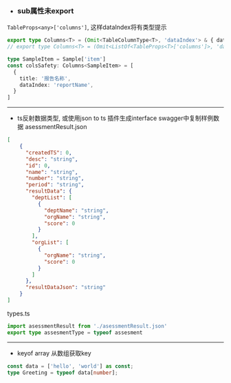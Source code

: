 - ### sub属性未export
`TableProps<any>['columns']`, 这样dataIndex将有类型提示
```ts
export type Columns<T> = (Omit<TableColumnType<T>, 'dataIndex'> & { dataIndex?: keyof T })[]
// export type Columns<T> = (Omit<ListOf<TableProps<T>['columns']>, 'dataIndex'> & { dataIndex: keyof T })[]

type SampleItem = Sample['item'] 
const colsSafety: Columns<SampleItem> = [
  { 
    title: '报告名称',
    dataIndex: 'reportName',
  }
]
```

--- 
-  ts反射数据类型, 或使用json to ts 插件生成interface
swagger中复制样例数据
asessmentResult.json
```json
[
    {
      "createdTS": 0,
      "desc": "string",
      "id": 0,
      "name": "string",
      "number": "string",
      "period": "string",
      "resultData": {
        "deptList": [
          {
            "deptName": "string",
            "orgName": "string",
            "score": 0
          }
        ],
        "orgList": [
          {
            "orgName": "string",
            "score": 0
          }
        ]
      },
      "resultDataJson": "string"
    }
]
```
types.ts
```ts
import asessmentResult from './asessmentResult.json'
export type assesmentType = typeof assesment
```

---
- keyof array 从数组获取key
```ts
const data = ['hello', 'world'] as const;
type Greeting = typeof data[number];
```